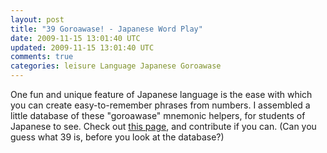 ```yaml
---           
layout: post
title: "39 Goroawase! - Japanese Word Play"
date: 2009-11-15 13:01:40 UTC
updated: 2009-11-15 13:01:40 UTC
comments: true
categories: leisure Language Japanese Goroawase
---
```

 

One fun and unique feature of Japanese language is the ease with which you can create easy-to-remember phrases from numbers. I assembled a little database of these "goroawase" mnemonic helpers, for students of Japanese to see. Check out [this page](http://rick.cogley.info/goodies/dabble/goroawase.php), and contribute if you can. (Can you guess what 39 is, before you look at the database?) 

